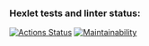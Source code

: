 ### Hexlet tests and linter status:
[![Actions Status](https://github.com/ksssksss/frontend-project-lvl1/actions/workflows/hexlet-check.yml/badge.svg)](https://github.com/ksssksss/frontend-project-lvl1/actions)
[![Maintainability](https://api.codeclimate.com/v1/badges/eca04133c3be89d4af1b/maintainability)](https://codeclimate.com/github/ksssksss/frontend-project-lvl1/maintainability)
